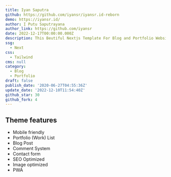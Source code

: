 ```yaml
---
title: Iyan Saputra
github: https://github.com/iyansr/iyansr.id-reborn
demo: https://iyansr.id/
author: I Putu Saputrayana
author_link: https://github.com/iyansr
date: 2022-12-17T00:00:00.000Z
description: This Beutiful Nextjs Template For Blog and Portfolio Website.
ssg:
  - Next
css:
  - Tailwind
cms: null
category:
  - Blog
  - Portfolio
draft: false
publish_date: '2020-06-27T04:55:36Z'
update_date: '2022-12-10T11:54:40Z'
github_star: 30
github_fork: 4
---
```


## Theme features

- Mobile friendly
- Portfolio (Work) List
- Blog Post
- Comment System
- Contact form
- SEO Optimized
- Image optimized
- PWA
